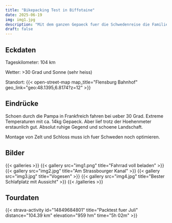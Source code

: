 ```yaml
---
title: "Bikepacking Test in Biffotaine"
date: 2025-06-19
img: img1.jpg
description: "Mit dem ganzen Gepaeck fuer die Schwedenreise die Familie in Biffontaine besuchen."
draft: false
---
```

## Eckdaten
Tageskilometer: 104 km

Wetter: >30 Grad und Sonne (sehr heiss)

Standort: 
{{< open-street-map map_title="Flensburg Bahnhof" geo_link="geo:48.1395,6.8174?z=12" >}}

## Eindrücke
Schoen durch die Pampa in Frankfreich fahren bei ueber 30 Grad. Extreme Temperaturen mit ca. 14kg Gepaeck. Aber lief trotz der Hoehenmeter erstaunlich gut. 
Absolut ruhige Gegend und schoene Landschaft.

Montage von Zelt und Schloss muss ich fuer Schweden noch optimieren.

## Bilder
{{< galleries >}}
{{< gallery src="img1.png" title="Fahrrad voll beladen" >}}
{{< gallery src="img2.jpg" title="Am Strassbourger Kanal" >}}
{{< gallery src="img3.jpg" title="Vogesen" >}}
{{< gallery src="img4.jpg" title="Bester Schlafplatz mit Aussicht" >}}
{{< /galleries >}}

## Tourdaten
{{< strava-activity id="14849684801" title="Packtest fuer Juli" distance="104.39 km" elevation="959 hm" time="5h 02m" >}}

